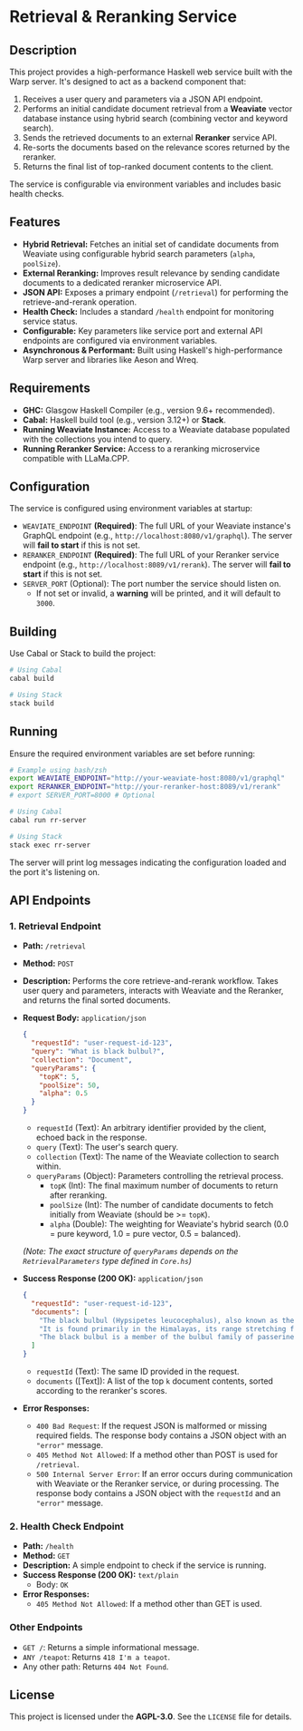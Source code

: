 # Retrieval & Reranking Service

## Description

This project provides a high-performance Haskell web service built with the Warp server. It's designed to act as a backend component that:

1.  Receives a user query and parameters via a JSON API endpoint.
2.  Performs an initial candidate document retrieval from a **Weaviate** vector database instance using hybrid search (combining vector and keyword search).
3.  Sends the retrieved documents to an external **Reranker** service API.
4.  Re-sorts the documents based on the relevance scores returned by the reranker.
5.  Returns the final list of top-ranked document contents to the client.

The service is configurable via environment variables and includes basic health checks.

## Features

* **Hybrid Retrieval:** Fetches an initial set of candidate documents from Weaviate using configurable hybrid search parameters (`alpha`, `poolSize`).
* **External Reranking:** Improves result relevance by sending candidate documents to a dedicated reranker microservice API.
* **JSON API:** Exposes a primary endpoint (`/retrieval`) for performing the retrieve-and-rerank operation.
* **Health Check:** Includes a standard `/health` endpoint for monitoring service status.
* **Configurable:** Key parameters like service port and external API endpoints are configured via environment variables.
* **Asynchronous & Performant:** Built using Haskell's high-performance Warp server and libraries like Aeson and Wreq.

## Requirements
* **GHC:** Glasgow Haskell Compiler (e.g., version 9.6+ recommended).
* **Cabal:** Haskell build tool (e.g., version 3.12+) or **Stack**.
* **Running Weaviate Instance:** Access to a Weaviate database populated with the collections you intend to query.
* **Running Reranker Service:** Access to a reranking microservice compatible with LLaMa.CPP.

## Configuration

The service is configured using environment variables at startup:

* `WEAVIATE_ENDPOINT` **(Required)**: The full URL of your Weaviate instance's GraphQL endpoint (e.g., `http://localhost:8080/v1/graphql`). The server will **fail to start** if this is not set.
* `RERANKER_ENDPOINT` **(Required)**: The full URL of your Reranker service endpoint (e.g., `http://localhost:8089/v1/rerank`). The server will **fail to start** if this is not set.
* `SERVER_PORT` (Optional): The port number the service should listen on.
    * If not set or invalid, a **warning** will be printed, and it will default to `3000`.

## Building

Use Cabal or Stack to build the project:

```bash
# Using Cabal
cabal build

# Using Stack
stack build
```

## Running

Ensure the required environment variables are set before running:

```bash
# Example using bash/zsh
export WEAVIATE_ENDPOINT="http://your-weaviate-host:8080/v1/graphql"
export RERANKER_ENDPOINT="http://your-reranker-host:8089/v1/rerank"
# export SERVER_PORT=8000 # Optional

# Using Cabal
cabal run rr-server

# Using Stack
stack exec rr-server
```

The server will print log messages indicating the configuration loaded and the port it's listening on.

## API Endpoints

### 1. Retrieval Endpoint

* **Path:** `/retrieval`
* **Method:** `POST`
* **Description:** Performs the core retrieve-and-rerank workflow. Takes user query and parameters, interacts with Weaviate and the Reranker, and returns the final sorted documents.
* **Request Body:** `application/json`

    ```json
    {
      "requestId": "user-request-id-123",
      "query": "What is black bulbul?",
      "collection": "Document",
      "queryParams": {
        "topK": 5,
        "poolSize": 50,
        "alpha": 0.5
      }
    }
    ```
    * `requestId` (Text): An arbitrary identifier provided by the client, echoed back in the response.
    * `query` (Text): The user's search query.
    * `collection` (Text): The name of the Weaviate collection to search within.
    * `queryParams` (Object): Parameters controlling the retrieval process.
        * `topK` (Int): The final maximum number of documents to return after reranking.
        * `poolSize` (Int): The number of candidate documents to fetch initially from Weaviate (should be >= `topK`).
        * `alpha` (Double): The weighting for Weaviate's hybrid search (0.0 = pure keyword, 1.0 = pure vector, 0.5 = balanced).

    *(Note: The exact structure of `queryParams` depends on the `RetrievalParameters` type defined in `Core.hs`)*

* **Success Response (200 OK):** `application/json`

    ```json
    {
      "requestId": "user-request-id-123",
      "documents": [
        "The black bulbul (Hypsipetes leucocephalus), also known as the Himalayan black bulbul...",
        "It is found primarily in the Himalayas, its range stretching from Pakistan eastward...",
        "The black bulbul is a member of the bulbul family of passerine birds."
      ]
    }
    ```
    * `requestId` (Text): The same ID provided in the request.
    * `documents` ([Text]): A list of the top `k` document contents, sorted according to the reranker's scores.

* **Error Responses:**
    * `400 Bad Request`: If the request JSON is malformed or missing required fields. The response body contains a JSON object with an `"error"` message.
    * `405 Method Not Allowed`: If a method other than POST is used for `/retrieval`.
    * `500 Internal Server Error`: If an error occurs during communication with Weaviate or the Reranker service, or during processing. The response body contains a JSON object with the `requestId` and an `"error"` message.

### 2. Health Check Endpoint

* **Path:** `/health`
* **Method:** `GET`
* **Description:** A simple endpoint to check if the service is running.
* **Success Response (200 OK):** `text/plain`
    * Body: `OK`
* **Error Responses:**
    * `405 Method Not Allowed`: If a method other than GET is used.

### Other Endpoints

* `GET /`: Returns a simple informational message.
* `ANY /teapot`: Returns `418 I'm a teapot`.
* Any other path: Returns `404 Not Found`.

## License

This project is licensed under the **AGPL-3.0**. See the `LICENSE` file for details.

